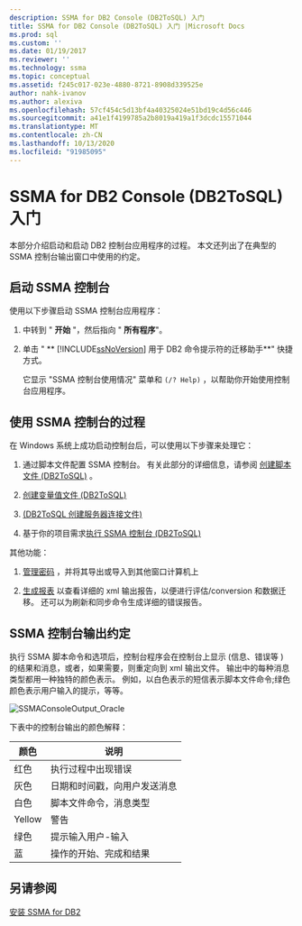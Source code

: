 ```yaml
---
description: SSMA for DB2 Console (DB2ToSQL) 入门
title: SSMA for DB2 Console (DB2ToSQL) 入门 |Microsoft Docs
ms.prod: sql
ms.custom: ''
ms.date: 01/19/2017
ms.reviewer: ''
ms.technology: ssma
ms.topic: conceptual
ms.assetid: f245c017-023e-4880-8721-8908d339525e
author: nahk-ivanov
ms.author: alexiva
ms.openlocfilehash: 57cf454c5d13bf4a40325024e51bd19c4d56c446
ms.sourcegitcommit: a41e1f4199785a2b8019a419a1f3dcdc15571044
ms.translationtype: MT
ms.contentlocale: zh-CN
ms.lasthandoff: 10/13/2020
ms.locfileid: "91985095"
---
```

# <a name="getting-started-with-ssma--for-db2-console-db2tosql"></a>SSMA for DB2 Console (DB2ToSQL) 入门
本部分介绍启动和启动 DB2 控制台应用程序的过程。 本文还列出了在典型的 SSMA 控制台输出窗口中使用的约定。  
  
## <a name="launching-ssma-console"></a>启动 SSMA 控制台  
使用以下步骤启动 SSMA 控制台应用程序：  
  
1.  中转到 " **开始** "，然后指向 " **所有程序**"。  
  
2.  单击 " ** [!INCLUDE[ssNoVersion](../../includes/ssnoversion-md.md)] 用于 DB2 命令提示符的迁移助手**" 快捷方式。  
  
    它显示 "SSMA 控制台使用情况" 菜单和 `(/? Help)` ，以帮助你开始使用控制台应用程序。  
  
## <a name="procedure-for-using-the-ssma-console"></a>使用 SSMA 控制台的过程  
在 Windows 系统上成功启动控制台后，可以使用以下步骤来处理它：  
  
1.  通过脚本文件配置 SSMA 控制台。 有关此部分的详细信息，请参阅 [创建脚本文件 &#40;DB2ToSQL&#41;](../../ssma/db2/creating-script-files-db2tosql.md) 。  
  
2.  [创建变量值文件 &#40;DB2ToSQL&#41;](../../ssma/db2/creating-variable-value-files-db2tosql.md)  
  
3.  [&#40;DB2ToSQL 创建服务器连接文件&#41;](../../ssma/db2/creating-the-server-connection-files-db2tosql.md)  
  
4.  基于你的项目需求[执行 SSMA 控制台 &#40;DB2ToSQL&#41;](../../ssma/db2/executing-the-ssma-console-db2tosql.md)  
  
其他功能：  
  
1.  [管理密码](./managing-passwords-db2tosql.md) ，并将其导出或导入到其他窗口计算机上  
  
2.  [生成报表](./generating-reports-db2tosql.md) 以查看详细的 xml 输出报告，以便进行评估/conversion 和数据迁移。 还可以为刷新和同步命令生成详细的错误报告。  
  
## <a name="ssma-console-output-conventions"></a>SSMA 控制台输出约定  
执行 SSMA 脚本命令和选项后，控制台程序会在控制台上显示 (信息、错误等 ) 的结果和消息，或者，如果需要，则重定向到 xml 输出文件。 输出中的每种消息类型都用一种独特的颜色表示。 例如，以白色表示的短信表示脚本文件命令;绿色颜色表示用户输入的提示，等等。  
  
![SSMAConsoleOutput_Oracle](../../ssma/db2/media/ssmaconsoleoutput_oracle.jpg "SSMAConsoleOutput_Oracle")  
  
下表中的控制台输出的颜色解释：  
  
|颜色|说明|  
|---------|---------------|  
|红色|执行过程中出现错误|  
|灰色|日期和时间戳，向用户发送消息|  
|白色|脚本文件命令，消息类型|  
|Yellow|警告|  
|绿色|提示输入用户-输入|  
|蓝|操作的开始、完成和结果|  
  
## <a name="see-also"></a>另请参阅  
[安装 SSMA for DB2](./installing-ssma-for-db2-db2tosql.md)  
